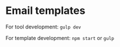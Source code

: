 # Email templates

For tool development: `gulp dev`

For template development: `npm start` or `gulp`
